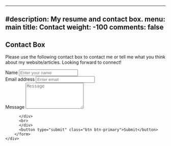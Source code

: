 
---
#description: My resume and contact box.
menu: main
title: Contact
weight: -100
comments: false
---

## Contact Box

Please use the following contact box to contact me or tell me what you think about my website/articles. Looking forward to connect!


   <div class="col-md-6 offset-md-3 mt-5">
      <div>
        <div>
        <form accept-charset="UTF-8" action="https://getform.io/f/a80135ac-650e-4011-a8a3-6a15e1dc062f" method="POST" enctype="multipart/form-data" target="_blank">
          <div class="form-group">
            <label for="exampleInputName">Name</label>
            <input type="text" name="fullname" class="form-control" id="exampleInputName" placeholder="Enter your name" required="required">
          </div>
          <div class="form-group">
            <label for="exampleInputEmail1" required="required">Email address</label>
            <input type="email" name="email" class="form-control" id="exampleInputEmail1" aria-describedby="emailHelp" placeholder="Enter email">
          </div>
                    <div class="form-group">
            <label for="exampleInputMessage">Message</label>

  <textarea name="message" class="form-control" id="inputMessage" rows="5" placeholder="Message" required=""></textarea>       
          </div>
          <br>
          </div>
          <button type="submit" class="btn btn-primary">Submit</button>
        </form>
    </div> 


